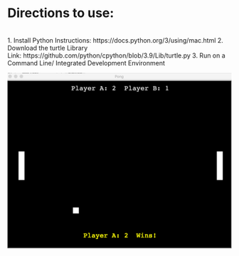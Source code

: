 <h1>Directions to use:</h1>
<p>
<br>  
1. Install Python
Instructions: https://docs.python.org/3/using/mac.html
2. Download the turtle Library <br>
Link: https://github.com/python/cpython/blob/3.9/Lib/turtle.py
3. Run on a Command Line/ Integrated Development Environment

![Pong Game Image](res/Pong-Game.png)
</p>
